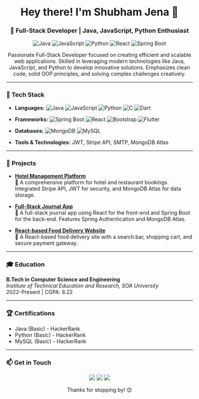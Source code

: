 <h1 align="center">Hey there! I'm Shubham Jena 👋</h1>
<h3 align="center">🚀 Full-Stack Developer | Java, JavaScript, Python Enthusiast</h3>

<p align="center">
  <img src="https://img.shields.io/badge/Java-ED8B00?style=for-the-badge&logo=java&logoColor=white" alt="Java"/>
  <img src="https://img.shields.io/badge/JavaScript-F7DF1E?style=for-the-badge&logo=javascript&logoColor=black" alt="JavaScript"/>
  <img src="https://img.shields.io/badge/Python-3776AB?style=for-the-badge&logo=python&logoColor=white" alt="Python"/>
  <img src="https://img.shields.io/badge/React-61DAFB?style=for-the-badge&logo=react&logoColor=black" alt="React"/>
  <img src="https://img.shields.io/badge/Spring_Boot-6DB33F?style=for-the-badge&logo=spring-boot&logoColor=white" alt="Spring Boot"/>
</p>

<p align="center">
  Passionate Full-Stack Developer focused on creating efficient and scalable web applications. Skilled in leveraging modern technologies like Java, JavaScript, and Python to develop innovative solutions. Emphasizes clean code, solid OOP principles, and solving complex challenges creatively.
</p>

---

### 🔧 **Tech Stack**

- **Languages:** ![Java](https://img.shields.io/badge/Java-ED8B00?style=flat-square&logo=java&logoColor=white) ![JavaScript](https://img.shields.io/badge/JavaScript-F7DF1E?style=flat-square&logo=javascript&logoColor=black) ![Python](https://img.shields.io/badge/Python-3776AB?style=flat-square&logo=python&logoColor=white) ![C](https://img.shields.io/badge/C-A8B9CC?style=flat-square&logo=c&logoColor=white) ![Dart](https://img.shields.io/badge/Dart-0175C2?style=flat-square&logo=dart&logoColor=white)

- **Frameworks:** ![Spring Boot](https://img.shields.io/badge/Spring_Boot-6DB33F?style=flat-square&logo=spring-boot&logoColor=white) ![React](https://img.shields.io/badge/React-61DAFB?style=flat-square&logo=react&logoColor=black) ![Bootstrap](https://img.shields.io/badge/Bootstrap-563D7C?style=flat-square&logo=bootstrap&logoColor=white) ![Flutter](https://img.shields.io/badge/Flutter-02569B?style=flat-square&logo=flutter&logoColor=white)

- **Databases:** ![MongoDB](https://img.shields.io/badge/MongoDB-4EA94B?style=flat-square&logo=mongodb&logoColor=white) ![MySQL](https://img.shields.io/badge/MySQL-4479A1?style=flat-square&logo=mysql&logoColor=white)

- **Tools & Technologies:** JWT, Stripe API, SMTP, MongoDB Atlas

---

### 🚀 **Projects**

- **[Hotel Management Platform](https://github.com/PiratesSj/Hotel-Management)**  
  🏨 A comprehensive platform for hotel and restaurant bookings. Integrated Stripe API, JWT for security, and MongoDB Atlas for data storage.

- **[Full-Stack Journal App](https://github.com/PiratesSj/JournalApp)**  
  📓 A full-stack journal app using React for the front-end and Spring Boot for the back-end. Features Spring Authentication and MongoDB Atlas.

- **[React-based Food Delivery Website](https://github.com/PiratesSj/Tasty-Burger)**  
  🍔 A React-based food delivery site with a search bar, shopping cart, and secure payment gateway.

---

### 🎓 **Education**

**B.Tech in Computer Science and Engineering**  
*Institute of Technical Education and Research, SOA University*  
2022-Present | CGPA: 8.22

---

### 🏆 **Certifications**

- Java (Basic) - HackerRank
- Python (Basic) - HackerRank
- MySQL (Basic) - HackerRank

---

### 📫 **Get in Touch**

<p align="center">
  <a href="mailto:shubham2jena2003@gmail.com"><img src="https://img.shields.io/badge/Email-D14836?style=for-the-badge&logo=gmail&logoColor=white"/></a>
  <a href="https://www.linkedin.com/in/shubham-jena-0b1234567/"><img src="https://img.shields.io/badge/LinkedIn-0A66C2?style=for-the-badge&logo=linkedin&logoColor=white"/></a>
  <a href="https://github.com/PiratesSj"><img src="https://img.shields.io/badge/GitHub-100000?style=for-the-badge&logo=github&logoColor=white"/></a>
</p>

<p align="center">Thanks for stopping by! 😊</p>
